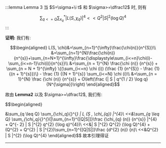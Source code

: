
:::lemma Lemma 3
当 $S=\sigma+\i t$ 和 $\sigma>=\dfrac12$ 时, 则有

$$\sum_{q<=Q}\sum_{x_{q}}{}^{*}\left|L\left(S, \chi_{q}\right)\right|^{4}<<Q^{2}|S|^{2}(\log Q)^{4}​$$
:::

**证明:** 我们有:

$$\begin{aligned}
L(S, \chi)&=\sum_{n=1}^{\infty}\frac{\chi(n)}{n^{S}}\\
&=\sum_{n=1}^{N}\frac{\chi(n)}{n^{s}}+\sum_{n=N+1}^{\infty}\frac{\displaystyle\sum_{i<=n}\chi(i)-\sum_{i<=n-1}\chi(i)}{n^{s}}\\
&=\sum_{n = 1}^{N} \frac{\chi (n)} {n^{s}} + \sum_{n = N + 1}^{\infty} \{(\sum_{i<=n} \chi (i)) (\frac {1} {n^{S}} - \frac {1} {(n + 1)^{s}})\} - \frac {1} {(N + 1)^{s}} \sum_{i<=N} \chi (i)\\
&=\sum_{n = 1}^{N} \frac {\chi (n)} {n^{s}} + O\left(\frac {| S | q^{1 / 2} \log q} {N^{\sigma}}\right)
\end{aligned}$$

故由 **Lemma2** 以及 $\sigma>=\dfrac12$, 我们有:

$$\begin{aligned}

&\sum_{q \leq Q} \sum_{\chi_q}{}^{*} | L (S , \chi_{q}) |^{4}\\
<<&\sum_{q \leq Q} \sum_{\chi_q}{}^{*}(|\sum_{n=1}^{[Q|S|]}\frac {\chi_{q} (n)} {n^{s}} |^{4} + Q^{- 2} | S |^{2} q^{2} (\log q)^{4})\\
<<&| S |^{2} Q^{2} (\log Q)^{4} + (Q^{2} + Q^{2} | S |^{2})\sum_{n=1}^{[Q|S|]}\frac {d^{2} (n)} {n}\\
<<&Q^{2} | S |^{2} (\log Q)^{4}
\end{aligned}$$
故本引理得证

---